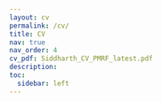 ```yaml
---
layout: cv
permalink: /cv/
title: CV
nav: true
nav_order: 4
cv_pdf: Siddharth_CV_PMRF_latest.pdf
description: 
toc:
  sidebar: left
---
```


